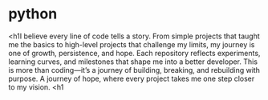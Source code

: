 # python
<h1I believe every line of code tells a story. From simple projects that taught me the basics to high-level projects that challenge my limits, my journey is one of growth, persistence, and hope. Each repository reflects experiments, learning curves, and milestones that shape me into a better developer. This is more than coding—it’s a journey of building, breaking, and rebuilding with purpose. A journey of hope, where every project takes me one step closer to my vision. <h1
